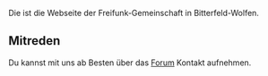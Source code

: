 Die ist die Webseite der Freifunk-Gemeinschaft in Bitterfeld-Wolfen.

## Mitreden

Du kannst mit uns ab Besten über das [Forum] Kontakt aufnehmen.




[Forum]: https://wolfennord.flarum.cloud/
